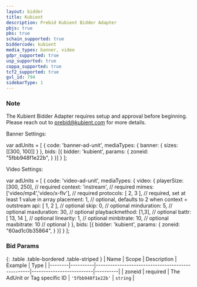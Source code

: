 ```yaml
---
layout: bidder
title: Kubient
description: Prebid Kubient Bidder Adapter
pbjs: true
pbs: true
schain_supported: true
biddercode: kubient
media_types: banner, video
gdpr_supported: true
usp_supported: true
coppa_supported: true
tcf2_supported: true
gvl_id: 794
sidebarType: 1
---
```


### Note

The Kubient Bidder Adapter requires setup and approval before beginning. Please reach out to <prebid@kubient.com> for more details.

Banner Settings:

var adUnits = [
    {
        code: 'banner-ad-unit',
        mediaTypes: {
            banner: {
                sizes: [[300, 100]]
            }
        },
        bids: [{
            bidder: 'kubient',
            params: {
                zoneid: "5fbb948f1e22b",
            }
        }]
    }
];

Video Settings:

var adUnits = [
    {
        code: 'video-ad-unit',
        mediaTypes: {
            video: {
                playerSize: [300, 250],               // required
                context: 'instream',                  // required
                mimes: ['video/mp4','video/x-flv'],   // required
                protocols: [ 2, 3 ],                  // required, set at least 1 value in array
                placement: 1,                         // optional, defaults to 2 when context = outstream
                api: [ 1, 2 ],                        // optional
                skip: 0,                              // optional
                minduration: 5,                       // optional
                maxduration: 30,                      // optional
                playbackmethod: [1,3],                // optional
                battr: [ 13, 14 ],                    // optional
                linearity: 1,                         // optional
                minbitrate: 10,                       // optional
                maxbitrate: 10                        // optional
            }
        },
        bids: [{
            bidder: 'kubient',
            params: {
                zoneid: "60ad1c0b35864",
            }
        }]
    }
];

### Bid Params

{: .table .table-bordered .table-striped }
| Name   | Scope    | Description                                      | Example                  | Type     |
|--------|----------|--------------------------------------------------|--------------------------|----------|
| zoneid | required | The AdUnit or Tag specific ID                    | `'5fbb948f1e22b'`        | `string` |
